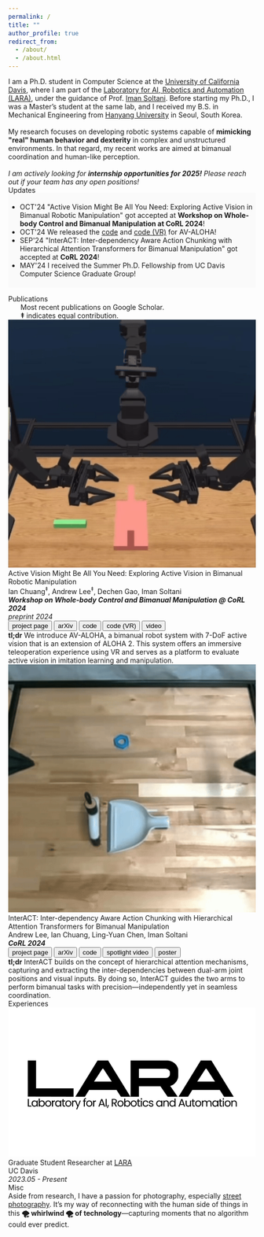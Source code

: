 ```yaml
---
permalink: /
title: ""
author_profile: true
redirect_from: 
  - /about/
  - /about.html
---
```


<span class="small_font">
  I am a Ph.D. student in Computer Science at the <a href="https://ucdavis.edu/" target="_blank">University of California Davis</a>, where I am part of the <a href="https://soltanilab.engineering.ucdavis.edu" target="_blank">Laboratory for AI, Robotics and Automation (LARA)</a>, under the guidance of Prof. <a href="https://faculty.engineering.ucdavis.edu/soltani/\" target="_blank">Iman Soltani</a>. Before starting my Ph.D., I was a Master’s student at the same lab, and I received my B.S. in Mechanical Engineering from <a href="https://www.hanyang.ac.kr/web/eng/home" target="_blank">Hanyang University</a> in Seoul, South Korea. <br><br>
  My research focuses on developing robotic systems capable of <b>mimicking "real" human behavior and dexterity</b> in complex and unstructured environments. In that regard, my recent works are aimed at bimanual coordination and human-like perception.
  <br><br>
  <i>I am actively looking for <b>internship opportunities for 2025!</b> Please reach out if your team has any open positions!</i> 
</span>

<div>
<div class="recent_updates">Updates</div>
<ul style="margin-top:-3px; background-color: #fafafa; padding-top: 20px; padding-bottom: 20px" class="updates">
	<li><span class="updates-month">OCT'24</span> <span class="updates-content">"Active Vision Might Be All You Need: Exploring Active Vision in Bimanual Robotic Manipulation" got accepted at <b>Workshop on Whole-body Control and Bimanual Manipulation at CoRL 2024</b>!</span></li>
	<li><span class="updates-month">OCT'24</span> <span class="updates-content">We released the <a target='_blank' href='https://github.com/soltanilara/av-aloha'>code</a> and <a target='_blank' href='https://github.com/soltanilara/av-aloha-unity'>code (VR)</a> for AV-ALOHA!</span></li>
	<li><span class="updates-month">SEP'24</span> <span class="updates-content">"InterACT: Inter-dependency Aware Action Chunking with Hierarchical Attention Transformers for Bimanual Manipulation" got accepted at <b>CoRL 2024</b>!</span></li>
	<li><span class="updates-month">MAY'24</span> <span class="updates-content">I received the Summer Ph.D. Fellowship from UC Davis Computer Science Graduate Group!</span></li>
</ul>
</div>


<div class="recent_updates" id="publications">Publications</div>
<span style="font-size:14px;margin-left: 25px;display: block;">
Most recent publications on <a style="text-decoration:none!important;" href="https://scholar.google.com/citations?user=cfIJXfoAAAAJ&hl=en" target="_blank">Google Scholar</a>.<br>
<b>‡</b> indicates equal contribution.</span>

<div class="research-block">
	<div class="left">
		<span class="research-img">
			<img src="/images/teasers/avaloha-teaser.gif">
		</span>
	</div>
	<div class="right">
		<div class="title">Active Vision Might Be All You Need: Exploring Active Vision in Bimanual Robotic Manipulation</div>
		<div class="sub-title">Ian Chuang<sup>‡</sup>, <span class="author-me">Andrew Lee<sup>‡</sup></span>, Dechen Gao, Iman Soltani<br>
		<i>
		<b>
		Workshop on Whole-body Control and Bimanual Manipulation @ CoRL 2024</b><br>
		preprint 2024</i><br>
			<a target="_blank" href="https://soltanilara.github.io/av-aloha/"><button class="btn pub-btn"><i class="fas fa-globe"></i> project page</button></a>
			<a target="_blank" href="https://arxiv.org/abs/2409.17435"><button class="btn pub-btn"><i class="ai ai-arxiv"></i> arXiv</button></a>
			<a target="_blank" href="https://github.com/soltanilara/av-aloha"><button class="btn pub-btn"><i class="fab fa-github"></i> code</button></a>
			<a target="_blank" href="https://github.com/soltanilara/av-aloha-unity"><button class="btn pub-btn"><i class="fab fa-github"></i> code (VR)</button></a>
			<a target="_blank" href="https://www.youtube.com/watch?v=DwJzdaKM4N0"><button class="btn pub-btn"><i class="fas fa-video"></i> video</button></a>
		</div>
		<span class="research-text">
		<b>tl;dr</b> We introduce AV-ALOHA, a bimanual robot system with 7-DoF active vision that is an extension of ALOHA 2. This system offers an immersive teleoperation experience using VR and serves as a platform to evaluate active vision in imitation learning and manipulation.
		</span>
	</div>
</div>

<div class="research-block">
	<div class="left">
		<span class="research-img">
			<img src="/images/teasers/interact-teaser.gif">
		</span>
	</div>
	<div class="right">
		<div class="title">InterACT: Inter-dependency Aware Action Chunking with Hierarchical Attention Transformers for Bimanual Manipulation</div>
		<div class="sub-title"><span class="author-me">Andrew Lee</span>, Ian Chuang, Ling-Yuan Chen, Iman Soltani<br>
			<i><b>CoRL 2024</b></i><br>
			<a target="_blank" href="https://soltanilara.github.io/interact/"><button class="btn pub-btn"><i class="fas fa-globe"></i> project page</button></a>
			<a target="_blank" href="https://www.arxiv.org/abs/2409.07914"><button class="btn pub-btn"><i class="ai ai-arxiv"></i> arXiv</button></a>
			<button class="btn btn--disabled pub-btn"><i class="fab fa-github"></i> code</button>
			<button class="btn btn--disabled pub-btn"><i class="fas fa-video"></i> spotlight video</button>
			<button class="btn btn--disabled pub-btn"><i class="fas fa-scroll"></i> poster</button>
		</div>
		<span class="research-text">
		<b>tl;dr</b> InterACT builds on the concept of hierarchical attention mechanisms, capturing and extracting the inter-dependencies between dual-arm joint positions and visual inputs. By doing so, InterACT guides the two arms to perform bimanual tasks with precision—independently yet in seamless coordination.
		</span>
	</div>
</div>

<div class="recent_updates" id="misc">Experiences</div>

<div class="research-block">
	<div class="left">
		<span class="ex-img">
			<img src="/images/logowhite.png">
		</span>
	</div>
	<div class="right">
		<div class="ex-title">Graduate Student Researcher at <a href="https://soltanilab.engineering.ucdavis.edu" target="_blank">LARA</a></div>
		<div class="sub-title">UC Davis<br><i>2023.05 - Present</i></div>
	</div>
</div>

<div class="recent_updates" id="misc">Misc</div>
<span class="small_font">
	Aside from research, I have a passion for photography, especially <a href="https://en.wikipedia.org/wiki/Street_photography" target="_blank">street photography</a>. It’s my way of reconnecting with the human side of things in this <b>🌪️ whirlwind 🌪️ of technology</b>—capturing moments that no algorithm could ever predict.
</span>